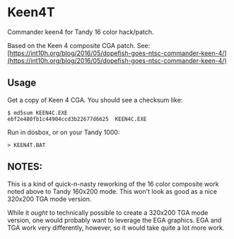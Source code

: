# Keen4T  
Commander keen4 for Tandy 16 color hack/patch.

Based on the Keen 4 composite CGA patch.  See:
[https://int10h.org/blog/2016/05/dopefish-goes-ntsc-commander-keen-4/](https://int10h.org/blog/2016/05/dopefish-goes-ntsc-commander-keen-4/)

## Usage

Get a copy of Keen 4 CGA.  You should see a checksum like: 
```
$ md5sum KEEN4C.EXE
ebf2e480fb1c44904ccd3b22677d6625  KEEN4C.EXE
```

Run in dosbox, or on your Tandy 1000:

```
> KEEN4T.BAT
```

## NOTES:

This is a kind of quick-n-nasty reworking of the 16 color composite work noted
above to Tandy 160x200 mode.  This won't look as good as a nice 320x200 TGA
mode version.

While it _ought_ to technically possible to create a 320x200 TGA
mode version, one would probably want to leverage the EGA graphics.  EGA and
TGA work very differently, however, so it would take quite a lot more work.
